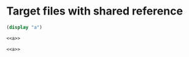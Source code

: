 # Target files with shared reference

``` {.scheme #a}
(display "a")
```

``` {.scheme file=a.scm}
<<a>>
```

``` {.scheme file=b.scm}
<<a>>
```

